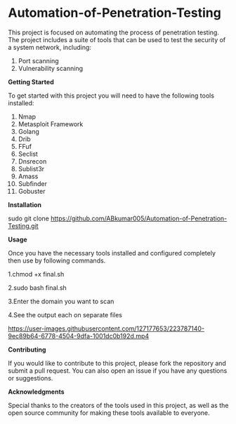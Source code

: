 # Automation-of-Penetration-Testing

This project is focused on automating the process of penetration testing. The project includes a suite of tools that can be used to test the security of a system  network, including:
1. Port scanning
2. Vulnerability scanning

**Getting Started** 


To get started with this project you will need to have the following tools installed:
1. Nmap
2. Metasploit Framework
3. Golang
4. Drib
5. FFuf
6. Seclist
7. Dnsrecon 
8. Sublist3r
9. Amass
10. Subfinder
11. Gobuster


**Installation**

sudo git clone https://github.com/ABkumar005/Automation-of-Penetration-Testing.git

**Usage**

Once you have the necessary tools installed and configured completely  then use by following commands.

1.chmod +x final.sh

2.sudo bash final.sh

3.Enter the domain you want to scan 

4.See the output each on separate files


https://user-images.githubusercontent.com/127177653/223787140-9ec89b64-6778-4504-9dfa-1001dc0b192d.mp4



**Contributing** 

If you would like to contribute to this project, please fork the repository and submit a pull request. You can also open an issue if you have any questions or suggestions.

**Acknowledgments**

Special thanks to the creators of the tools used in this project, as well as the open source community for making these tools available to everyone.
